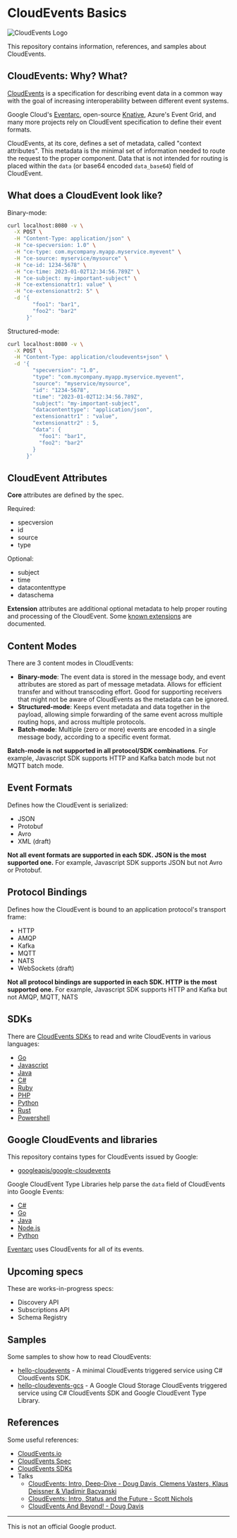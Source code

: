 # CloudEvents Basics

![CloudEvents Logo](https://avatars.githubusercontent.com/u/32076828?s=200&v=4)

This repository contains information, references, and samples about CloudEvents.

## CloudEvents: Why? What?

[CloudEvents](https://cloudevents.io/) is a specification for describing event
data in a common way with the goal of increasing interoperability between
different event systems.

Google Cloud's [Eventarc](https://cloud.google.com/eventarc/docs), open-source
[Knative](https://knative.dev/docs/), Azure's Event Grid, and many more projects
rely on CloudEvent specification to define their event formats.

CloudEvents, at its core, defines a set of metadata, called "context
attributes". This metadata is the minimal set of information needed to route the
request to the proper component. Data that is not intended for routing is placed
within the `data` (or base64 encoded `data_base64`) field of CloudEvent.

## What does a CloudEvent look like?

Binary-mode:

```sh
curl localhost:8080 -v \
  -X POST \
  -H "Content-Type: application/json" \
  -H "ce-specversion: 1.0" \
  -H "ce-type: com.mycompany.myapp.myservice.myevent" \
  -H "ce-source: myservice/mysource" \
  -H "ce-id: 1234-5678" \
  -H "ce-time: 2023-01-02T12:34:56.789Z" \
  -H "ce-subject: my-important-subject" \
  -H "ce-extensionattr1: value" \
  -H "ce-extensionattr2: 5" \
  -d '{
        "foo1": "bar1",
        "foo2": "bar2"
      }'
```

Structured-mode:

```sh
curl localhost:8080 -v \
  -X POST \
  -H "Content-Type: application/cloudevents+json" \
  -d '{
        "specversion": "1.0",
        "type": "com.mycompany.myapp.myservice.myevent",
        "source": "myservice/mysource",
        "id": "1234-5678",
        "time": "2023-01-02T12:34:56.789Z",
        "subject": "my-important-subject",
        "datacontenttype": "application/json",
        "extensionattr1" : "value",
        "extensionattr2" : 5,
        "data": {
          "foo1": "bar1",
          "foo2": "bar2"
        }
      }'
```

## CloudEvent Attributes

**Core** attributes are defined by the spec.

Required:

* specversion
* id
* source
* type

Optional:

* subject
* time
* datacontenttype
* dataschema

**Extension** attributes are additional optional metadata to help proper routing
and processing of the CloudEvent. Some [known
extensions](https://github.com/cloudevents/spec/blob/main/cloudevents/documented-extensions.md)
are documented.

## Content Modes

There are 3 content modes in CloudEvents:

* **Binary-mode**: The event data is stored in the message body, and event
  attributes are stored as part of message metadata. Allows for efficient
  transfer and without transcoding effort. Good for supporting receivers that
  might not be aware of CloudEvents as the metadata can be ignored.
* **Structured-mode**: Keeps event metadata and data together in the payload,
  allowing simple forwarding of the same event across multiple routing hops, and
  across multiple protocols.
* **Batch-mode**: Multiple (zero or more) events are encoded in a single message
  body, according to a specific event format.

**Batch-mode is not supported in all protocol/SDK combinations**. For example,
Javascript SDK supports HTTP and Kafka batch mode but not MQTT batch mode.

## Event Formats

Defines how the CloudEvent is serialized:

* JSON
* Protobuf
* Avro
* XML (draft)

**Not all event formats are supported in each SDK. JSON is the most supported
one.** For example, Javascript SDK supports JSON but not Avro or Protobuf.

## Protocol Bindings

Defines how the CloudEvent is bound to an application protocol's transport frame:

* HTTP
* AMQP
* Kafka
* MQTT
* NATS
* WebSockets (draft)

**Not all protocol bindings are supported in each SDK. HTTP is the most
supported one.** For example, Javascript SDK supports HTTP and Kafka but not
AMQP, MQTT, NATS

## SDKs

There are [CloudEvents SDKs](https://github.com/cloudevents/) to read and write
CloudEvents in various languages: 

* [Go](https://github.com/cloudevents/sdk-go)
* [Javascript](https://github.com/cloudevents/sdk-javascript)
* [Java](https://github.com/cloudevents/sdk-java)
* [C#](https://github.com/cloudevents/sdk-csharp)
* [Ruby](https://github.com/cloudevents/sdk-ruby)
* [PHP](https://github.com/cloudevents/sdk-php)
* [Python](https://github.com/cloudevents/sdk-python)
* [Rust](https://github.com/cloudevents/sdk-rust)
* [Powershell](https://github.com/cloudevents/sdk-powershell)

## Google CloudEvents and libraries

This repository contains types for CloudEvents issued by Google:

* [googleapis/google-cloudevents](https://github.com/googleapis/google-cloudevents)

Google CloudEvent Type Libraries help parse the `data` field of
CloudEvents into Google Events:

* [C#](https://github.com/googleapis/google-cloudevents-dotnet)
* [Go](https://github.com/googleapis/google-cloudevents-go)
* [Java](https://github.com/googleapis/google-cloudevents-java)
* [Node.js](https://github.com/googleapis/google-cloudevents-nodejs)
* [Python](https://github.com/googleapis/google-cloudevents-python)

[Eventarc](https://cloud.google.com/eventarc) uses CloudEvents for all of its events.

## Upcoming specs

These are works-in-progress specs:

* Discovery API
* Subscriptions API
* Schema Registry

## Samples

Some samples to show how to read CloudEvents:

* [hello-cloudevents](./hello-cloudevents/) - A minimal CloudEvents triggered
  service using C# CloudEvents SDK.
* [hello-cloudevents-gcs](./hello-cloudevents-gcs/) - A Google Cloud Storage
  CloudEvents triggered service using C# CloudEvents SDK and Google CloudEvent
  Type Library.

## References

Some useful references:

* [CloudEvents.io](https://cloudevents.io/)
* [CloudEvents Spec](https://github.com/cloudevents/spec)
* [CloudEvents SDKs](https://github.com/cloudevents/)
* Talks
  * [CloudEvents: Intro, Deep-Dive - Doug Davis, Clemens Vasters, Klaus Deissner & Vladimir Bacvanski](https://youtu.be/yg7RuDWHwV8)
  * [CloudEvents: Intro, Status and the Future - Scott Nichols](https://youtu.be/m1sT-BuA9WU)
  * [CloudEvents And Beyond! - Doug Davis](https://youtu.be/bJTUttZr-Ck)

-------

This is not an official Google product.
